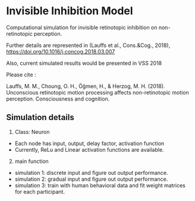 # Invisible Inhibition Model
Computational simulation for invisible retinotopic inhibition on non-retinotopic perception.

Further details are represented in (Lauffs et al., Cons.&Cog., 2018), https://doi.org/10.1016/j.concog.2018.03.007 

Also, current simulated results would be presented in VSS 2018

Please cite : 

  Lauffs, M. M., Choung, O. H., Öğmen, H., & Herzog, M. H. (2018). Unconscious retinotopic motion processing affects non-retinotopic motion perception. Consciousness and cognition.


## Simulation details
1. Class: Neuron
  - Each node has input, output, delay factor, activation function
  - Currently, ReLu and Linear activation functions are available. 
 
2. main function
  - simulation 1: discrete input and figure out output performance.
  - simulation 2: gradual input and figure out output performance.
  - simulation 3: train with human behavioral data and fit weight matrices for each participant. 
